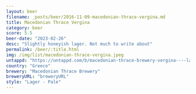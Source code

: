 ```yaml
---
layout: beer
filename: _posts/beer/2016-11-09-macedonian-thrace-vergina.md
title: Macedonian Thrace Vergina
category: beer
score: 5.5
beer-date: "2023-02-26"
desc: "Slightly honeyish lager. Not much to write about"
permalink: /beer/:title.html
img: /img/list/macedonian-thrace-vergina.jpeg
untappd: "https://untappd.com/b/macedonian-thrace-brewery-vergina----lager/106431"
country: "Greece"
brewery: "Macedonian Thrace Brewery"
breweryURL: "breweryURL"
style: "Lager - Pale"
---
```

